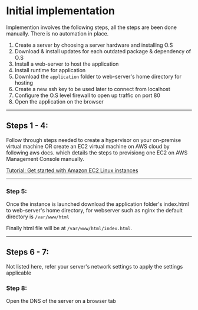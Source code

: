 # Initial implementation

Implemention involves the following steps, all the steps are been done manually. There is no automation in place.

1. Create a server by choosing a server hardware and installing O.S
2. Download & install updates for each outdated package & dependency of O.S
3. Install a web-server to host the application
4. Install runtime for application
5. Download the `application` folder to web-server's home directory for hosting
6. Create a new ssh key to be used later to connect from localhost
7. Configure the O.S level firewall to open up traffic on port 80
8. Open the application on the browser

---

## Steps 1 - 4:

Follow through steps needed to create a hypervisor on your on-premise virtual machine OR create an EC2 virtual machine on AWS cloud by following aws docs. which details the steps to provisiong one EC2 on AWS Management Console manually.

[Tutorial: Get started with Amazon EC2 Linux instances](https://docs.aws.amazon.com/AWSEC2/latest/UserGuide/EC2_GetStarted.html)

---

### Step 5:

Once the instance is launched download the application folder's index.html to web-server's home directory, for webserver such as nginx the default directory is `/var/www/html`

Finally html file will be at `/var/www/html/index.html`.

---

## Steps 6 - 7:

Not listed here, refer your server's network settings to apply the settings applicable

### Step 8:

Open the DNS of the server on a browser tab
